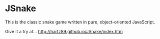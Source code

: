 JSnake
======

This is the classic snake game written in pure, object-oriented JavaScript.

Give it a try at...
http://hartz89.github.io/JSnake/index.htm
